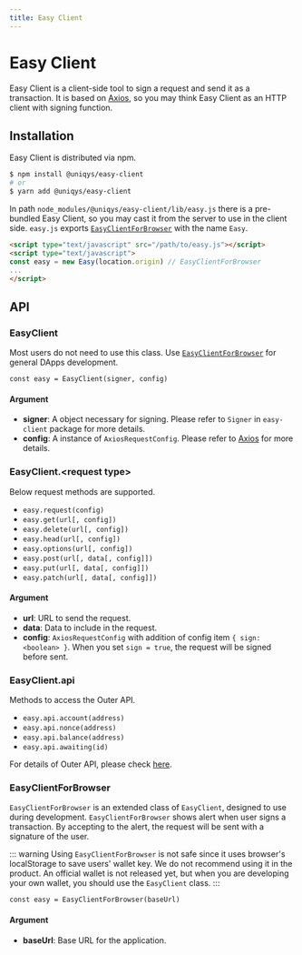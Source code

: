 ```yaml
---
title: Easy Client
---
```


# Easy Client

Easy Client is a client-side tool to sign a request and send it as a transaction.
It is based on [Axios](https://github.com/axios/axios), so you may think Easy Client as an HTTP client with signing function.

## Installation

Easy Client is distributed via npm.

```bash
$ npm install @uniqys/easy-client
# or
$ yarn add @uniqys/easy-client
```

In path `node_modules/@uniqys/easy-client/lib/easy.js` there is a pre-bundled Easy Client, so you may cast it from the server to use in the client side.
`easy.js` exports [`EasyClientForBrowser`](#easyclientforbrowser) with the name `Easy`.

```html
<script type="text/javascript" src="/path/to/easy.js"></script>
<script type="text/javascript">
const easy = new Easy(location.origin) // EasyClientForBrowser
...
</script>
```

## API

### EasyClient

Most users do not need to use this class.
Use [`EasyClientForBrowser`](#easyclientforbrowser) for general DApps development.

```
const easy = EasyClient(signer, config)
```

#### Argument

- **signer**: A object necessary for signing. Please refer to `Signer` in `easy-client` package for more details.
- **config**: A instance of `AxiosRequestConfig`. Please refer to [Axios](https://github.com/axios/axios) for more details.

### EasyClient.\<request type\>

Below request methods are supported.

- `easy.request(config)`
- `easy.get(url[, config])`
- `easy.delete(url[, config])`
- `easy.head(url[, config])`
- `easy.options(url[, config])`
- `easy.post(url[, data[, config]])`
- `easy.put(url[, data[, config]])`
- `easy.patch(url[, data[, config]])`

#### Argument

- **url**: URL to send the request.
- **data**: Data to include in the request.
- **config**: `AxiosRequestConfig` with addition of config item `{ sign: <boolean> }`. When you set `sign = true`, the request will be signed before sent.

### EasyClient.api

Methods to access the Outer API.

- `easy.api.account(address)`
- `easy.api.nonce(address)`
- `easy.api.balance(address)`
- `easy.api.awaiting(id)`

For details of Outer API, please check [here](/easy-framework/api.md#outer-api).

### EasyClientForBrowser

`EasyClientForBrowser` is an extended class of `EasyClient`, designed to use during development.
`EasyClientForBrowser` shows alert when user signs a transaction.
By accepting to the alert, the request will be sent with a signature of the user.

::: warning
Using `EasyClientForBrowser` is not safe since it uses browser's localStorage to save users' wallet key.
We do not recommend using it in the product.
An official wallet is not released yet, but when you are developing your own wallet, you should use the `EasyClient` class.
:::

```
const easy = EasyClientForBrowser(baseUrl)
```

#### Argument

- **baseUrl**: Base URL for the application.
